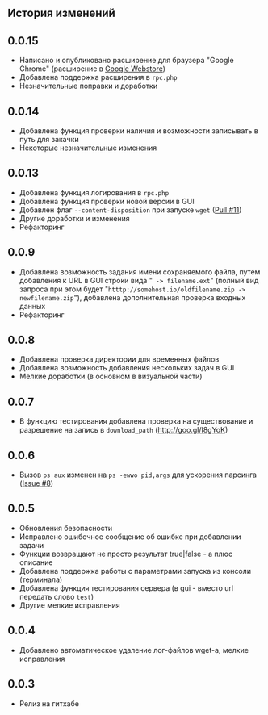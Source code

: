 ## История изменений

0.0.15
----------
 * Написано и опубликовано расширение для браузера "Google Chrome" (расширение в [Google Webstore])
 * Добавлена поддержка расширения в `rpc.php`
 * Незначительные поправки и доработки

0.0.14
----------

 * Добавлена функция проверки наличия и возможности записывать в путь для закачки
 * Некоторые незначительные изменения

0.0.13
----------

 * Добавлена функция логирования в `rpc.php`
 * Добавлена функция проверки новой версии в GUI
 * Добавлен флаг `--content-disposition` при запуске `wget` ([Pull #11])
 * Другие доработки и изменения
 * Рефакторинг

0.0.9
----------

 * Добавлена возможность задания имени сохраняемого файла, путем добавления к URL в GUI строки вида "` -> filename.ext`" (полный вид запроса при этом будет "`htttp://somehost.io/oldfilename.zip -> newfilename.zip`"), добавлена  дополнительная проверка входных данных
 * Рефакторинг

0.0.8
----------

 * Добавлена проверка директории для временных файлов
 * Добавлена возможность добавления нескольких задач в GUI
 * Мелкие доработки (в основном в визуальной части)

0.0.7
----------

 * В функцию тестирования добавлена проверка на существование и разрешение на запись в `download_path` (http://goo.gl/I8gYoK)

0.0.6
----------

 * Вызов `ps aux` изменен на `ps -ewwo pid,args` для ускорения парсинга ([Issue #8])

0.0.5
----------

 * Обновления безопасности
 * Исправлено ошибочное сообщение об ошибке при добавлении задачи
 * Функции возвращают не просто результат true|false - а плюс описание
 * Добавлена поддержка работы с параметрами запуска из консоли (терминала)
 * Добавлена функция тестирования сервера (в gui - вместо url передать слово `test`)
 * Другие мелкие исправления

0.0.4
----------

 * Добавлено автоматическое удаление лог-файлов wget-а, мелкие исправления

0.0.3
----------

 * Релиз на гитхабе

[Google Webstore]:https://chrome.google.com/webstore/detail/wget-gui-light/dbcjcjjjijkgihaddcmppppjohbpcail
[Pull #11]:https://github.com/tarampampam/wget-gui-light/pull/11
[Issue #8]:https://github.com/tarampampam/wget-gui-light/issues/8
[tarampampam]:https://github.com/tarampampam
